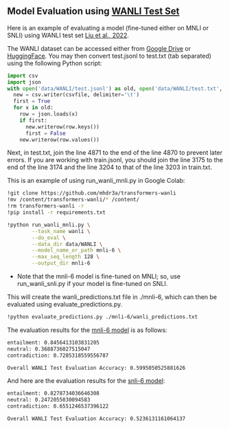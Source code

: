 ## Model Evaluation using [WANLI Test Set](https://alisawuffles.github.io/publication/wanli/)

Here is an example of evaluating a model (fine-tuned either on MNLI or SNLI) using WANLI test set [Liu et al., 2022](https://arxiv.org/abs/2201.05955).

The WANLI dataset can be accessed either from [Google Drive](https://drive.google.com/drive/u/0/folders/1tbLcQUF2W9ClanTLv9EWAEFuMz8iQ2AE) or [HuggingFace](https://huggingface.co/datasets/alisawuffles/WANLI).
You may then convert test.jsonl to test.txt (tab separated) using the following Python script:

```python
import csv
import json
with open('data/WANLI/test.jsonl') as old, open('data/WANLI/test.txt', 'w') as csvfile:
  new = csv.writer(csvfile, delimiter='\t')
  first = True
  for x in old:
    row = json.loads(x)
    if first:
      new.writerow(row.keys())
      first = False
    new.writerow(row.values())
```
Next, in test.txt, join the line 4871 to the end of the line 4870 to prevent later errors. If you are working with train.jsonl, you should join the line 3175 to the end of the line 3174 and the line 3204 to that of the line 3203 in train.txt.

This is an example of using run_wanli_mnli.py in Google Colab:

```bash
!git clone https://github.com/mhdr3a/transformers-wanli
!mv /content/transformers-wanli/* /content/
!rm transformers-wanli -r
!pip install -r requirements.txt

!python run_wanli_mnli.py \
        --task_name wanli \
        --do_eval \
        --data_dir data/WANLI \
        --model_name_or_path mnli-6 \
        --max_seq_length 128 \
        --output_dir mnli-6
```
* Note that the mnli-6 model is fine-tuned on MNLI; so, use run_wanli_snli.py if your model is fine-tuned on SNLI.

This will create the wanli_predictions.txt file in ./mnli-6, which can then be evaluated using evaluate_predictions.py.

```bash
!python evaluate_predictions.py ./mnli-6/wanli_predictions.txt
```

The evaluation results for the [mnli-6 model](https://huggingface.co/mahdiyar/mnli-6) is as follows:

```bash
entailment: 0.8456413103831205
neutral: 0.3688736027515047
contradiction: 0.7285318559556787

Overall WANLI Test Evaluation Accuracy: 0.5995050525881626
```

And here are the evaluation results for the [snli-6 model](https://huggingface.co/mahdiyar/snli-6):

```bash
entailment: 0.8278734036646308
neutral: 0.2472055030094583
contradiction: 0.6551246537396122

Overall WANLI Test Evaluation Accuracy: 0.5236131161064137
```
